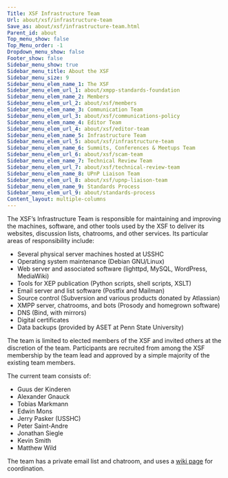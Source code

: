 ```yaml
---
Title: XSF Infrastructure Team
Url: about/xsf/infrastructure-team
Save_as: about/xsf/infrastructure-team.html
Parent_id: about
Top_menu_show: false
Top_Menu_order: -1
Dropdown_menu_show: false
Footer_show: false
Sidebar_menu_show: true
Sidebar_menu_title: About the XSF
Sidebar_menu_size: 9
Sidebar_menu_elem_name_1: The XSF
Sidebar_menu_elem_url_1: about/xmpp-standards-foundation
Sidebar_menu_elem_name_2: Members
Sidebar_menu_elem_url_2: about/xsf/members
Sidebar_menu_elem_name_3: Communication Team
Sidebar_menu_elem_url_3: about/xsf/communications-policy
Sidebar_menu_elem_name_4: Editor Team
Sidebar_menu_elem_url_4: about/xsf/editor-team
Sidebar_menu_elem_name_5: Infrastructure Team
Sidebar_menu_elem_url_5: about/xsf/infrastructure-team
Sidebar_menu_elem_name_6: Summits, Conferences & Meetups Team
Sidebar_menu_elem_url_6: about/xsf/scam-team
Sidebar_menu_elem_name_7: Technical Review Team
Sidebar_menu_elem_url_7: about/xsf/technical-review-team
Sidebar_menu_elem_name_8: UPnP Liaison Team
Sidebar_menu_elem_url_8: about/xsf/upnp-liaison-team
Sidebar_menu_elem_name_9: Standards Process
Sidebar_menu_elem_url_9: about/standards-process
Content_layout: multiple-columns
---
```


The XSF’s Infrastructure Team is responsible for maintaining and improving the machines, software, and other tools used by the XSF to deliver its websites, discussion lists, chatrooms, and other services. Its particular areas of responsibility include:

- Several physical server machines hosted at USSHC
- Operating system maintenance (Debian GNU/Linux)
- Web server and associated software (lighttpd, MySQL, WordPress, MediaWiki)
- Tools for XEP publication (Python scripts, shell scripts, XSLT)
- Email server and list software (Postfix and Mailman)
- Source control (Subversion and various products donated by Atlassian)
- XMPP server, chatrooms, and bots (Prosody and homegrown software)
- DNS (Bind, with mirrors)
- Digital certificates
- Data backups (provided by ASET at Penn State University)

The team is limited to elected members of the XSF and invited others at the discretion of the team. Participants are recruited from among the XSF membership by the team lead and approved by a simple majority of the existing team members.

The current team consists of:

- Guus der Kinderen
- Alexander Gnauck
- Tobias Markmann
- Edwin Mons
- Jerry Pasker (USSHC)
- Peter Saint-Andre
- Jonathan Siegle
- Kevin Smith
- Matthew Wild

The team has a private email list and chatroom, and uses a [wiki page](http://wiki.xmpp.org/web/XSF_Infrastructure) for coordination.